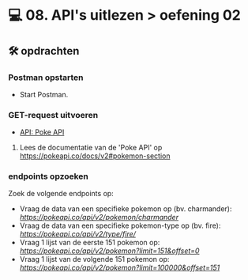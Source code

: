 # 💻 08. API's uitlezen > oefening 02

## 🛠️ opdrachten

### Postman opstarten

 - Start Postman.

### GET-request uitvoeren

- [API: Poke API](https://pokeapi.co/)

1. Lees de documentatie van de 'Poke API' op https://pokeapi.co/docs/v2#pokemon-section

### endpoints opzoeken

Zoek de volgende endpoints op:
- Vraag de data van een specifieke pokemon op (bv. charmander): *https://pokeapi.co/api/v2/pokemon/charmander*
- Vraag de data van een specifieke pokemon-type op (bv. fire): *https://pokeapi.co/api/v2/type/fire/*
- Vraag 1 lijst van de eerste 151 pokemon op: *https://pokeapi.co/api/v2/pokemon?limit=151&offset=0*
- Vraag 1 lijst van de volgende 151 pokemon op: *https://pokeapi.co/api/v2/pokemon?limit=100000&offset=151*